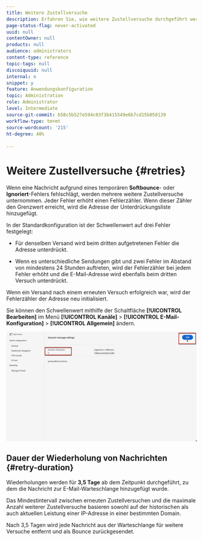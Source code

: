 ```yaml
---
title: Weitere Zustellversuche
description: Erfahren Sie, wie weitere Zustellversuche durchgeführt werden, bevor eine Adresse an die Unterdrückungsliste gesendet wird.
page-status-flag: never-activated
uuid: null
contentOwner: null
products: null
audience: administrators
content-type: reference
topic-tags: null
discoiquuid: null
internal: n
snippet: y
feature: Anwendungskonfiguration
topic: Administration
role: Administrator
level: Intermediate
source-git-commit: b58c5b527e594c03f3b415549e6b7cd15b050139
workflow-type: tm+mt
source-wordcount: '215'
ht-degree: 40%

---
```



# Weitere Zustellversuche {#retries}

Wenn eine Nachricht aufgrund eines temporären **Softbounce**- oder **Ignoriert**-Fehlers fehlschlägt, werden mehrere weitere Zustellversuche unternommen. Jeder Fehler erhöht einen Fehlerzähler. Wenn dieser Zähler den Grenzwert erreicht, wird die Adresse der Unterdrückungsliste hinzugefügt.

In der Standardkonfiguration<!--so can you edit this setting or not?? contradictory information was given--> ist der Schwellenwert auf drei Fehler festgelegt:

* Für denselben Versand wird beim dritten aufgetretenen Fehler die Adresse unterdrückt.

* Wenn es unterschiedliche Sendungen gibt und zwei Fehler im Abstand von mindestens 24 Stunden auftreten, wird der Fehlerzähler bei jedem Fehler erhöht und die E-Mail-Adresse wird ebenfalls beim dritten Versuch unterdrückt.

Wenn ein Versand nach einem erneuten Versuch erfolgreich war, wird der Fehlerzähler der Adresse neu initialisiert.

Sie können den Schwellenwert mithilfe der Schaltfläche **[!UICONTROL Bearbeiten]** im Menü **[!UICONTROL Kanäle]** > **[!UICONTROL E-Mail-Konfiguration]** > **[!UICONTROL Allgemein]**<!--currently you can edit this in staging // now I see in UI: Suppression rule > Bounce days??? > 4--> ändern.

![](../assets/retries-edition.png)

## Dauer der Wiederholung von Nachrichten {#retry-duration}

Wiederholungen werden für **3,5 Tage** ab dem Zeitpunkt durchgeführt, zu dem die Nachricht zur E-Mail-Warteschlange hinzugefügt wurde.

Das Mindestintervall zwischen erneuten Zustellversuchen und die maximale Anzahl weiterer Zustellversuche <!--managed by the Enhanced MTA,--> basieren sowohl auf der historischen als auch aktuellen Leistung einer IP-Adresse in einer bestimmten Domain.

Nach 3,5 Tagen wird jede Nachricht aus der Warteschlange für weitere Versuche entfernt und als Bounce zurückgesendet.<!--???-->